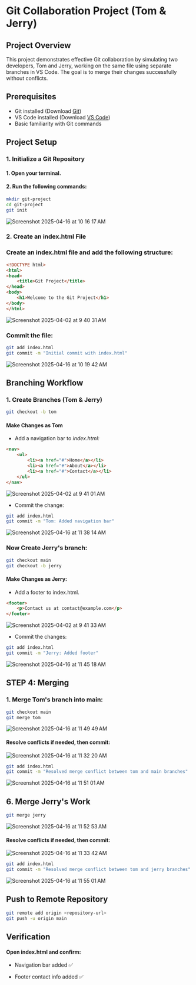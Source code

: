 # Git Collaboration Project (Tom & Jerry)

## Project Overview

This project demonstrates effective Git collaboration by simulating two developers, Tom and Jerry, working on the same file using separate branches in VS Code. The goal is to merge their changes successfully without conflicts.

## Prerequisites

- Git installed (Download [Git](https://git-scm.com/))
- VS Code installed (Download [VS Code](https://code.visualstudio.com/))
- Basic familiarity with Git commands

## Project Setup

### 1. Initialize a Git Repository

#### 1. Open your terminal.

#### 2. Run the following commands:

```bash
mkdir git-project
cd git-project
git init
```

![Screenshot 2025-04-16 at 10 16 17 AM](https://github.com/user-attachments/assets/d9b9fecf-4059-40d0-aa16-ba59664203c7)

### 2. Create an index.html File

### Create an index.html file and add the following structure:

```html
<!DOCTYPE html>
<html>
<head>
    <title>Git Project</title>
</head>
<body>
    <h1>Welcome to the Git Project</h1>
</body>
</html>
```
![Screenshot 2025-04-02 at 9 40 31 AM](https://github.com/user-attachments/assets/cdb0cb2f-5575-41e8-a14c-3c46ceec533f)

### Commit the file:

```bash
git add index.html
git commit -m "Initial commit with index.html"
```

![Screenshot 2025-04-16 at 10 19 42 AM](https://github.com/user-attachments/assets/2811c133-c2ef-4123-a932-7e0d3908ba7b)

## Branching Workflow

### 1. Create Branches (Tom & Jerry)

```bash
git checkout -b tom
```

#### Make Changes as Tom

- Add a navigation bar to *index.html:*

```html
<nav>
    <ul>
        <li><a href="#">Home</a></li>
        <li><a href="#">About</a></li>
        <li><a href="#">Contact</a></li>
    </ul>
</nav>
```

![Screenshot 2025-04-02 at 9 41 01 AM](https://github.com/user-attachments/assets/7bbc6447-d58b-4145-98ab-6674e18937e6)

- Commit the change:

```bash
git add index.html
git commit -m "Tom: Added navigation bar"
```

![Screenshot 2025-04-16 at 11 38 14 AM](https://github.com/user-attachments/assets/7ecddd7f-46ef-4e78-92d3-638e364924fa)

### Now Create Jerry's branch:

```bash
git checkout main
git checkout -b jerry
```

#### Make Changes as Jerry:

- Add a footer to index.html.

```html
<footer>
    <p>Contact us at contact@example.com</p>
</footer>
```

![Screenshot 2025-04-02 at 9 41 33 AM](https://github.com/user-attachments/assets/a9a2ddeb-ce6c-407d-8412-a36d4aced495)

- Commit the changes:

```bash
git add index.html
git commit -m "Jerry: Added footer"
```

![Screenshot 2025-04-16 at 11 45 18 AM](https://github.com/user-attachments/assets/e76ef143-f9aa-4612-ae1c-a241d52e9e7e)


## STEP 4: Merging

### 1. Merge Tom's branch into main:

```bash
git checkout main
git merge tom
```

![Screenshot 2025-04-16 at 11 49 49 AM](https://github.com/user-attachments/assets/7f6e94a3-95b8-4af6-a6de-bb660bfc1ced)

#### Resolve conflicts if needed, then commit:

![Screenshot 2025-04-16 at 11 32 20 AM](https://github.com/user-attachments/assets/30d0f56a-9bf3-4fee-a1e5-240fee37601b)

```bash
git add index.html
git commit -m "Resolved merge conflict between tom and main branches"
```

![Screenshot 2025-04-16 at 11 51 01 AM](https://github.com/user-attachments/assets/b2a05bdc-c4f8-40f5-8092-370f7d194e50)

## 6. Merge Jerry's Work

```bash
git merge jerry
```

![Screenshot 2025-04-16 at 11 52 53 AM](https://github.com/user-attachments/assets/8953a3e2-7f06-4ca3-89b3-483cea2905f8)

#### Resolve conflicts if needed, then commit:

![Screenshot 2025-04-16 at 11 33 42 AM](https://github.com/user-attachments/assets/7af36459-ddda-42eb-88cb-ad1e50a953b1)

```bash
git add index.html
git commit -m "Resolved merge conflict between tom and jerry branches"
```

![Screenshot 2025-04-16 at 11 55 01 AM](https://github.com/user-attachments/assets/1c8f50d7-7534-4708-9c89-3806ed27522b)



## Push to Remote Repository

```bash
git remote add origin <repository-url>
git push -u origin main
```


## Verification

#### Open index.html and confirm:

- Navigation bar added ✅

- Footer contact info added ✅

